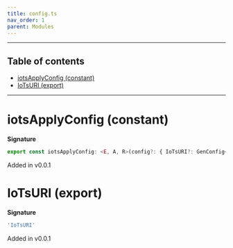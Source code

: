 ```yaml
---
title: config.ts
nav_order: 1
parent: Modules
---
```


---

<h2 class="text-delta">Table of contents</h2>

- [iotsApplyConfig (constant)](#iotsapplyconfig-constant)
- [IoTsURI (export)](#iotsuri-export)

---

# iotsApplyConfig (constant)

**Signature**

```ts
export const iotsApplyConfig: <E, A, R>(config?: { IoTsURI?: GenConfig<Type<A, E, unknown>, R>; }) => GenConfig<Type<A, E, unknown>, R> = ...
```

Added in v0.0.1

# IoTsURI (export)

**Signature**

```ts
'IoTsURI'
```

Added in v0.0.1
